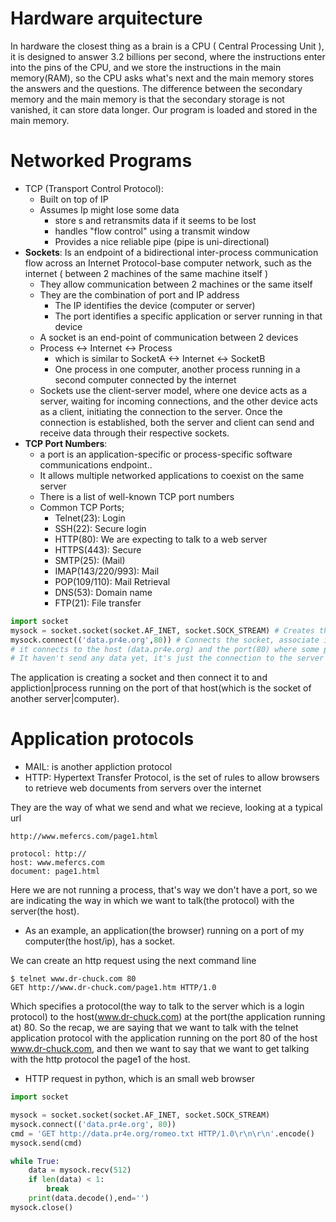 # Hardware arquitecture
In hardware the closest thing as a brain is a CPU ( Central Processing Unit ), it is designed to answer 3.2 billions 
per second, where the instructions enter into the pins of the CPU, and we store the instructions in the main memory(RAM), so
the CPU asks what's next and the main memory stores the answers and the questions. The difference between the secondary 
memory and the main memory is that the secondary storage is not vanished, it can store data longer.
Our program is loaded and stored in the main memory.
# Networked Programs
- TCP (Transport Control Protocol):
  - Built on top of IP
  - Assumes Ip might lose some data
    - store s and retransmits data if it seems to be lost
    - handles "flow control" using a transmit window
    - Provides a nice reliable pipe (pipe is uni-directional)
- **Sockets**: Is an endpoint of a bidirectional inter-process communication flow across
  an Internet Protocol-base computer network, such as the internet ( between 2 machines of the same machine itself )
  - They allow communication between 2 machines or the same itself
  - They are the combination of port and IP address
    - The IP identifies the device (computer or server)
    - The port identifies a specific application or server running in that device
  - A socket is an end-point of communication between 2 devices
  - Process <-> Internet <-> Process
    - which is similar to SocketA <-> Internet <-> SocketB
    - One process in one computer, another process running in a second computer connected by the internet
  - Sockets use the client-server model, where one device acts as a server, waiting for incoming connections, and the other device acts as a client, initiating the connection to the server. Once the connection is established, both the server and client can send and receive data through their respective sockets.
- **TCP Port Numbers**: 
  - a port is an application-specific or process-specific software communications endpoint..
  - It allows multiple networked applications to coexist on the same server 
  - There is a list of well-known TCP port numbers
  - Common TCP Ports;
    - Telnet(23): Login
    - SSH(22): Secure login
    - HTTP(80): We are expecting to talk to a web server
    - HTTPS(443): Secure
    - SMTP(25): (Mail)
    - IMAP(143/220/993): Mail
    - POP(109/110): Mail Retrieval
    - DNS(53): Domain name
    - FTP(21): File transfer
```py
import socket
mysock = socket.socket(socket.AF_INET, socket.SOCK_STREAM) # Creates the socket
mysock.connect(('data.pr4e.org',80)) # Connects the socket, associate it 
# it connects to the host (data.pr4e.org) and the port(80) where some process is ocurring
# It haven't send any data yet, it's just the connection to the server port
```
The application is creating a socket and then connect it to and appliction|process running on 
the port of that host(which is the socket of another server|computer).

# Application protocols

- MAIL: is another appliction protocol
- HTTP: Hypertext Transfer Protocol, is the set of rules to allow browsers to retrieve web documents from servers over the internet

They are the way of what we send and what we recieve, looking at a typical url
```
http://www.mefercs.com/page1.html

protocol: http://
host: www.mefercs.com
document: page1.html
```
Here we are not running a process, that's way we don't have a port, so we are 
indicating the way in which we want to talk(the protocol) with the server(the host).

- As an example, an application(the browser) running on a port of my computer(the host/ip), has a socket.

We can create an http request using the next command line
```
$ telnet www.dr-chuck.com 80
GET http://www.dr-chuck.com/page1.htm HTTP/1.0
```
Which specifies a protocol(the way to talk to the server which is a login protocol) to the host(www.dr-chuck.com) at the port(the application running at) 80.
So the recap, we are saying that we want to talk with the telnet application protocol with the application running on the port 80 of the host www.dr-chuck.com,
and then we want to say that we want to get talking with the http protocol the page1 of the host.

- HTTP request in python, which is an small web browser
```py
import socket

mysock = socket.socket(socket.AF_INET, socket.SOCK_STREAM)
mysock.connect(('data.pr4e.org', 80))
cmd = 'GET http://data.pr4e.org/romeo.txt HTTP/1.0\r\n\r\n'.encode()
mysock.send(cmd)

while True:
    data = mysock.recv(512)
    if len(data) < 1:
        break
    print(data.decode(),end='')
mysock.close()
```
